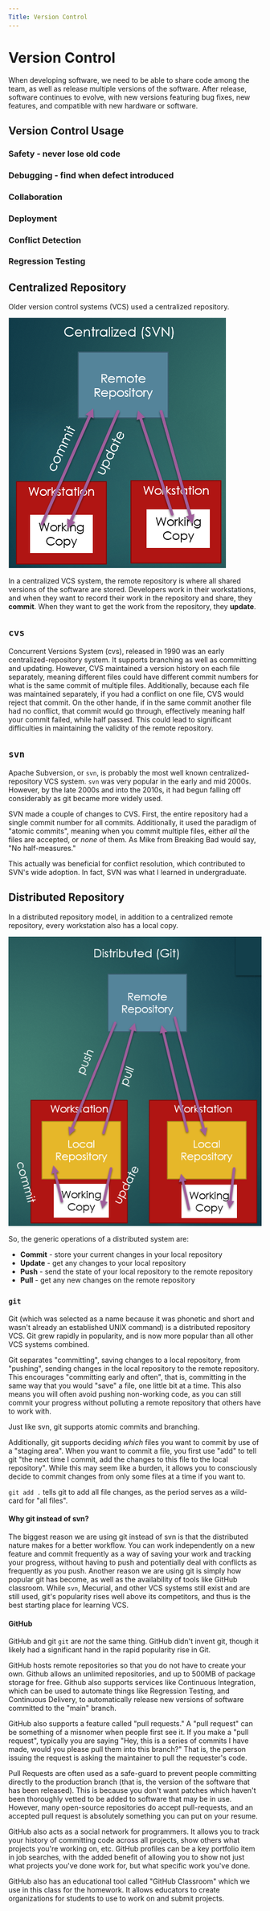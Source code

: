 ```yaml
---
Title: Version Control
---
```


# Version Control

When developing software, we need to be able to share
code among the team, as well as release multiple versions of the software.
After release, software continues to evolve, with new versions featuring
bug fixes, new features, and compatible with new hardware or software.

## Version Control Usage

### Safety - never lose old code

### Debugging - find when defect introduced

### Collaboration

### Deployment

### Conflict Detection

### Regression Testing


## Centralized Repository

Older version control systems (VCS) used a centralized repository.

![Centralized Repository Diagram](../images/vcs/centralized.png)

In a centralized VCS system, the remote repository is where all
shared versions of the software are stored. Developers work in their
workstations, and when they want to record their work in the
repository and share, they **commit**. When they want to get the work
from the repository, they **update**.

## ```cvs```

Concurrent Versions System (cvs), released in 1990 was an early
centralized-repository system. It supports branching as well
as committing and updating. However, CVS maintained a version
history on each file separately, meaning different files could
have different commit numbers for what is the same commit of multiple files. 
Additionally, because each file was maintained separately, 
if you had a conflict
on one file, CVS would reject that commit. On the other hande, if
in the same commit another file had no conflict, that commit would go
through, effectively meaning half your commit failed, while half passed.
This could lead to significant difficulties in maintaining the
validity of the remote repository.


## ```svn```

Apache Subversion, or `svn`, is probably the most well known 
centralized-repository VCS system. `svn` was very popular in
the early and mid 2000s. However, by the late 2000s and into
the 2010s, it had begun falling off considerably as git became more
widely used.

SVN made a couple of changes to CVS. First, the entire repository
had a single commit number for all commits. Additionally, it used 
the paradigm of "atomic commits", meaning when you commit multiple
files, either *all* the files are accepted, or *none* of them. As
Mike from Breaking Bad would say, "No half-measures."

This actually was beneficial for conflict resolution, which
contributed to SVN's wide adoption. In fact, SVN was what
I learned in undergraduate.

## Distributed Repository

In a distributed repository model, in addition to a centralized
remote repository, every workstation also has a local copy.

![A diagram illustrating a distributed repository model](../images/vcs/distributed.png)

So, the generic operations of a distributed system are:

* __Commit__ - store your current changes in your local repository
* __Update__ - get any changes to your local repository
* __Push__ - send the state of your local repository to the remote repository
* __Pull__ - get any new changes on the remote repository

### ```git```

Git (which was selected as a name because it was phonetic and short
and wasn't already an established UNIX command) is a distributed
repository VCS. Git grew rapidly in popularity, and is now more
popular than all other VCS systems combined.

Git separates "committing", saving changes to a local repository,
from "pushing", sending changes in the local repository to the
remote repository. This encourages "committing early and often",
that is, committing in the same way that you would "save" a file,
one little bit at a time. This also means you will often avoid
pushing non-working code, as you can still commit your progress
without polluting a remote repository that others have to work with.

Just like svn, git supports atomic commits and branching.

Additionally, git supports deciding *which* files you want to commit
by use of a "staging area". When you want to commit a file, you first
use "add" to tell git "the next time I commit, add the changes to
this file to the local repository". While this may seem like a burden,
it allows you to consciously decide to commit changes from only some 
files at a time if you want to.

``git add .`` tells git to add all file changes, as the period
serves as a wild-card for "all files".

#### Why git instead of svn?

The biggest reason we are using git instead of svn is that
the distributed nature makes for a better workflow. You can
work independently on a new feature and commit frequently as
a way of saving your work and tracking your progress, without
having to push and potentially deal with conflicts as frequently
as you push. Another reason we are using git is simply how
popular git has become, as well as the availability of tools
like GitHub classroom. While `svn`, Mecurial, and other VCS
systems still exist and are still used, git's popularity
rises well above its competitors, and thus is the best
starting place for learning VCS.

#### GitHub

GitHub and git `git` are *not* the same thing. GitHub didn't
invent git, though it likely had a significant hand in the
rapid popularity rise in Git.

GitHub hosts remote repositories so that you do not have to
create your own. Github allows an unlimited repositories, and
up to 500MB of package storage for free. Github also supports
services like Continuous Integration, which can be used to
automate things like Regression Testing, and Continuous Delivery,
to automatically release new versions of software committed to
the "main" branch.

GitHub also supports a feature called "pull requests." A "pull 
request" can be something of a misnomer when people first see it.
If you make a "pull request", typically you are saying "Hey, this is
a series of commits I have made, would you please pull them into this
branch?" That is, the person issuing the request is asking the
maintainer to pull the requester's code.

Pull Requests are often used as a safe-guard to prevent people
committing directly to the production branch (that is, the version of
the software that has been released). This is because you don't
want patches which haven't been thoroughly vetted to be added to
software that may be in use. However, many open-source repositories
do accept pull-requests, and an accepted pull request is absolutely 
something you can put on your resume.

GitHub also acts as a social network for programmers. It allows you
to track your history of committing code across all projects, show others
what projects you're working on, etc. GitHub profiles can be
a key portfolio item in job searches, with the added benefit of
allowing you to show not just what projects you've done work for, but
what specific work you've done.

GitHub also has an educational tool called "GitHub Classroom" which
we use in this class for the homework. It allows educators to create
organizations for students to use to work on and submit projects.